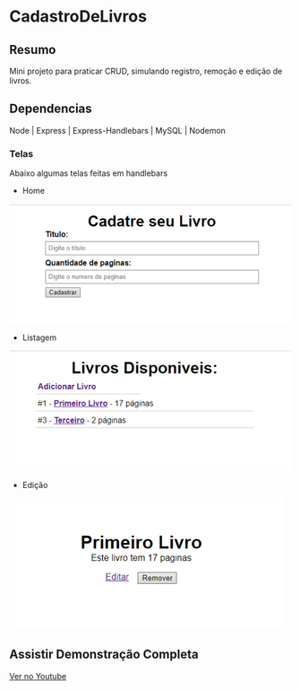 # CadastroDeLivros

## Resumo
Mini projeto para praticar CRUD, simulando registro, remoção e edição de livros.

## Dependencias
Node | Express | Express-Handlebars | MySQL | Nodemon

### Telas
Abaixo algumas telas feitas em handlebars

- Home

![Home](https://github.com/Gustavo7Vidal/CadastroDeLivros/blob/main/imgDemos/home.png)

- Listagem

![Listagem](https://github.com/Gustavo7Vidal/CadastroDeLivros/blob/main/imgDemos/ListaLivros.png)

- Edição

![Edição](https://github.com/Gustavo7Vidal/CadastroDeLivros/blob/main/imgDemos/EdicaoLivros.png)

## Assistir Demonstração Completa
[Ver no Youtube](https://youtu.be/fhQKJ29mttQ)
